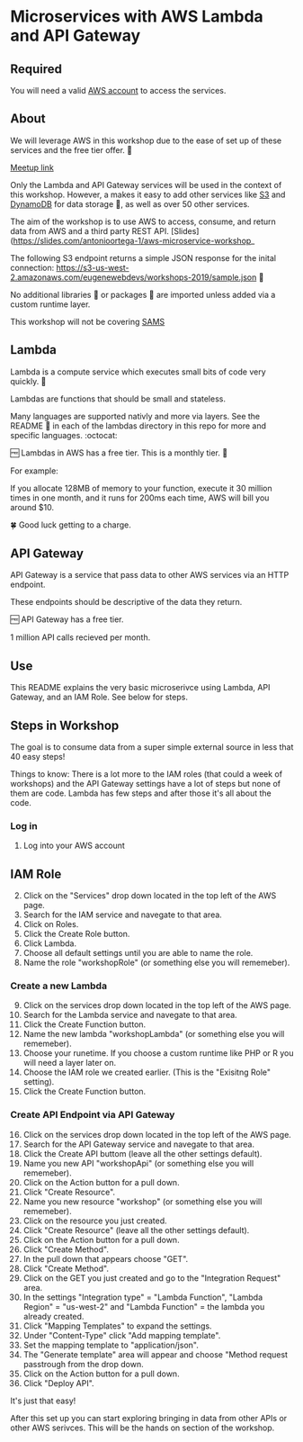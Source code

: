 # Microservices with AWS Lambda and API Gateway

## Required

You will need a valid [AWS account](https://aws.amazon.com/free/) to access the services. 

## About

We will leverage AWS in this workshop due to the ease of set up of these services and the free tier offer. 🎉

[Meetup link](https://www.meetup.com/eugenewebdevs/events/257692027/)

Only the Lambda and API Gateway services will be used in the context of this workshop. However, a makes it easy to add other services like [S3](https://aws.amazon.com/s3/) and [DynamoDB](https://aws.amazon.com/dynamodb/) for data storage 💾, as well as over 50 other services.

The aim of the workshop is to use AWS to access, consume, and return data from AWS and a third party REST API. [Slides](https://slides.com/antonioortega-1/aws-microservice-workshop_

The following S3 endpoint returns a simple JSON response for the inital connection: https://s3-us-west-2.amazonaws.com/eugenewebdevs/workshops-2019/sample.json 🔗

No additional libraries 📕 or packages 🎁 are imported unless added via a custom runtime layer.

This workshop will not be covering [SAMS](https://github.com/awslabs/serverless-application-model)

## Lambda

Lambda is a compute service which executes small bits of code very quickly. 🏇

Lambdas are functions that should be small and stateless.

Many languages are supported nativly and more via layers. See the README 📄 in each of the lambdas directory in this repo for more and specific languages. :octocat:

🆓 Lambdas in AWS has a free tier. This is a monthly tier. 📆

For example: 

If you allocate 128MB of memory to your function, execute it 30 million times in one month, and it runs for 200ms each time, AWS will bill you around $10.

🍀 Good luck getting to a charge.

## API Gateway

API Gateway is a service that pass data to other AWS services via an HTTP endpoint.

These endpoints should be descriptive of the data they return.

🆓 API Gateway has a free tier.
 
1 million API calls recieved per month.

## Use

This README explains the very basic microserivce using Lambda, API Gateway, and an IAM Role.
See below for steps.

## Steps in Workshop

The goal is to consume data from a super simple external source in less that 40 easy steps!

Things to know: There is a lot more to the IAM roles (that could a week of workshops) and the API Gateway settings have a lot of steps but none of them are code. Lambda has few steps and after those it's all about the code.

### Log in
1. Log into your AWS account

## IAM Role
2. Click on the "Services" drop down located in the top left of the AWS page.
3. Search for the IAM service and navegate to that area.
4. Click on Roles.
5. Click the Create Role button.
6. Click Lambda.
7. Choose all default settings until you are able to name the role.
8. Name the role "workshopRole" (or something else you will rememeber).

### Create a new Lambda

9. Click on the services drop down located in the top left of the AWS page.
10. Search for the Lambda service and navegate to that area.
11. Click the Create Function button.
12. Name the new lambda "workshopLambda" (or something else you will rememeber).
13. Choose your runetime. If you choose a custom runtime like PHP or R you will need a layer later on.
14. Choose the IAM role we created earlier. (This is the "Exisitng Role" setting).
15. Click the Create Function button.

### Create API Endpoint via API Gateway

16. Click on the services drop down located in the top left of the AWS page.
17. Search for the API Gateway service and navegate to that area.
18. Click the Create API buttom (leave all the other settings default).
19. Name you new API "workshopApi" (or something else you will rememeber).
20. Click on the Action button for a pull down.
21. Click "Create Resource".
22. Name you new resource "workshop" (or something else you will rememeber).
23. Click on the resource you just created.
24. Click "Create Resource" (leave all the other settings default).
25. Click on the Action button for a pull down.
26. Click "Create Method".
27. In the pull down that appears choose "GET".
28. Click "Create Method".
29. Click on the GET you just created and go to the "Integration Request" area.
30. In the settings "Integration type" = "Lambda Function", "Lambda Region" = "us-west-2" and "Lambda Function" = the lambda you already created.
31. Click "Mapping Templates" to expand the settings.
32. Under "Content-Type" click "Add mapping template".
33. Set the mapping template to "application/json".
34. The "Generate template" area will appear and choose "Method request passtrough from the drop down.
35. Click on the Action button for a pull down.
36. Click "Deploy API".

It's just that easy!

After this set up you can start exploring bringing in data from other APIs or other AWS serivces. This will be the hands on section of the workshop.

